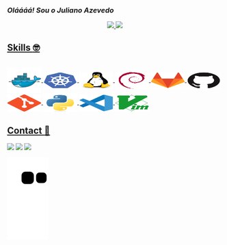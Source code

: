 ### _Oláááá! Sou o Juliano Azevedo_


<div align="center">
  <a href="https://github.com/julianoihs">
  <img height="180em" src="https://github-readme-stats.vercel.app/api?username=julianoihs&show_icons=true&theme=chartreuse-dark&include_all_commits=true&count_private=true"/>
  <img height="180em" src="https://github-readme-stats.vercel.app/api/top-langs/?username=julianoihs&layout=compact&langs_count=7&theme=chartreuse-dark"/>
  </div>
 
  
 ## Skills :nerd_face:
<div style="display: inline_block"><br>
  <img align="center" alt="Rafa-docker" height="60" width="80" src="https://raw.githubusercontent.com/devicons/devicon/master/icons/docker/docker-original.svg">
  <img align="center" alt="Rafa-kubernetes" height="40" width="80" src="https://raw.githubusercontent.com/devicons/devicon/master/icons/kubernetes/kubernetes-plain.svg">
  <img align="center" alt="Rafa-Linux" height="40" width="80" src="https://raw.githubusercontent.com/devicons/devicon/master/icons/linux/linux-original.svg">
  <img align="center" alt="Rafa-debian" height="40" width="80" src="https://raw.githubusercontent.com/devicons/devicon/master/icons/debian/debian-original.svg">
  <img align="center" alt="Rafa-gitlab" height="40" width="80" src="https://raw.githubusercontent.com/devicons/devicon/master/icons/gitlab/gitlab-original.svg">
  <img align="center" alt="Rafa-github" height="40" width="80" src="https://raw.githubusercontent.com/devicons/devicon/master/icons/github/github-original.svg">
  <img align="center" alt="Rafa-git" height="40" width="80" src="https://raw.githubusercontent.com/devicons/devicon/master/icons/git/git-original.svg">
  <img align="center" alt="Rafa-Python" height="45" width="80" src="https://raw.githubusercontent.com/devicons/devicon/master/icons/python/python-original.svg">
  <img align="center" alt="Rafa-vscode" height="40" width="80" src="https://raw.githubusercontent.com/devicons/devicon/master/icons/vscode/vscode-original.svg">
  <img align="center" alt="Rafa-vim" height="40" width="80" src="https://raw.githubusercontent.com/devicons/devicon/master/icons/vim/vim-plain.svg">
  
</div>
   
  
  ## Contact :iphone:
 <div> 
  <a href="https://www.linkedin.com/in/juliano-azevedo-de-jesus-b4798234/" target="_blank"><img src="https://img.shields.io/badge/-LinkedIn-%230077B5?style=for-the-badge&logo=linkedin&logoColor=white" target="_blank"></a> 
  <a href = "mailto:julianoihs@gmail.com"><img src="https://img.shields.io/badge/-Gmail-%23333?style=for-the-badge&logo=gmail&logoColor=white" target="_blank"></a>
  <a href = "https://t.me/julianoihs"><img src="https://img.shields.io/badge/Telegram-2CA5E0?style=for-the-badge&logo=telegram&logoColor=white" target="_blank"></a>
 <p align="center"> 

 
   
</p>
  
  ![Snake animation](https://github.com/rafaballerini/rafaballerini/blob/output/github-contribution-grid-snake.svg)
 
</div>

<!--
**julianoihs/julianoihs** is a ✨ _special_ ✨ repository because its `README.md` (this file) appears on your GitHub profile.

Here are some ideas to get you started:

- 🔭 Atualmente estou trabalhando em ...
- 🌱 Atualmente estou aprendendo ...
- 👯 Estou procurando colaborar em ...
- 🤔 Estou procurando ajuda com ...
- 💬 Pergunte-me sobre ...
- 📫 Como chegar até mim: ...
- 😄 Pronomes: ...
- ⚡ Curiosidade: ...

--
>
